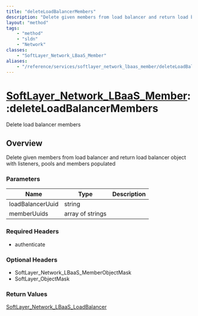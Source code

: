 ```yaml
---
title: "deleteLoadBalancerMembers"
description: "Delete given members from load balancer and return load balancer object with listeners, pools and members populated"
layout: "method"
tags:
    - "method"
    - "sldn"
    - "Network"
classes:
    - "SoftLayer_Network_LBaaS_Member"
aliases:
    - "/reference/services/softlayer_network_lbaas_member/deleteLoadBalancerMembers"
---
```

# [SoftLayer_Network_LBaaS_Member](/reference/services/SoftLayer_Network_LBaaS_Member)::deleteLoadBalancerMembers

Delete load balancer members


## Overview 
Delete given members from load balancer and return load balancer object with listeners, pools and members populated 

### Parameters 
|Name | Type | Description |
| --- | --- | --- |
|loadBalancerUuid| string| |
|memberUuids| array of strings| |


### Required Headers
* authenticate

### Optional Headers
* SoftLayer_Network_LBaaS_MemberObjectMask
* SoftLayer_ObjectMask

### Return Values
<a href='/reference/datatypes/SoftLayer_Network_LBaaS_LoadBalancer'>SoftLayer_Network_LBaaS_LoadBalancer </a>

